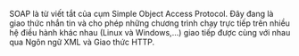 SOAP là từ viết tắt của cụm Simple Object Access Protocol. Đây đang là giao thức nhắn tin và cho phép những chương trình chạy trực tiếp trên nhiều hệ điều hành khác nhau (Linux và Windows,...) giao tiếp được cùng với nhau qua Ngôn ngữ XML và Giao thức HTTP.
